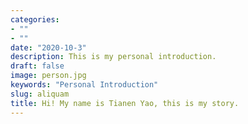 ```yaml
---
categories:
- ""
- ""
date: "2020-10-3"
description: This is my personal introduction.
draft: false
image: person.jpg
keywords: "Personal Introduction"
slug: aliquam
title: Hi! My name is Tianen Yao, this is my story.
---
```

